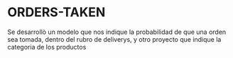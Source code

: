 # ORDERS-TAKEN
Se desarrollò un modelo que nos indique la probabilidad de que una orden sea tomada, dentro del rubro de deliverys, y otro proyecto que indique la categoria de los productos
